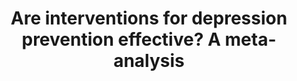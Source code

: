 --- 
abstract: '' 
authors: 
 - K van Zoonen
 -  C Buntrock
 -  admin
 -  F Smit
 -  CF Reynolds 3rd
 -  ...
doi: '' 
featured: false 
publication: '*Int J Epidemiol*, 25' 
publication_short: '' 
publishDate: '2014-01-01' 
title: 'Are interventions for depression prevention effective? A meta-analysis' 
url_code: '' 
url_dataset: '' 
url_pdf: '' 
url_poster: '' 
url_project: '' 
url_slides: '' 
url_source: '' 
url_video: '' 
---